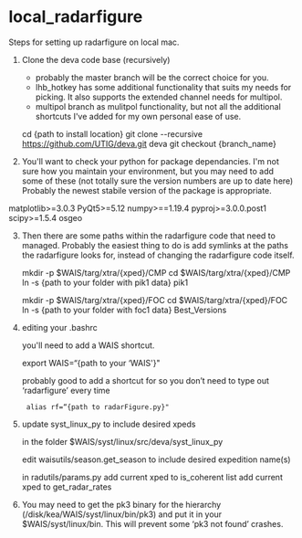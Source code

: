# local_radarfigure

Steps for setting up radarfigure on local mac.

1. Clone the deva code base (recursively)
	* probably the master branch will be the correct choice for you. 
	* lhb_hotkey has some additional functionality that suits my needs for picking. It also supports the extended channel needs for multipol.
	* multipol branch as mulitpol functionality, but not all the additional shortcuts I've added for my own personal ease of use. 


	cd {path to install location}
	git clone --recursive https://github.com/UTIG/deva.git deva
	git checkout {branch_name}



2. You'll want to check your python for package dependancies. I'm not sure how you maintain your environment, but you may need to add some of these (not totally sure the version numbers are up to date here) Probably the newest stabile version of the package is appropriate.

matplotlib>=3.0.3
PyQt5>=5.12
numpy>==1.19.4
pyproj>=3.0.0.post1
scipy>=1.5.4
osgeo



3. Then there are some paths within the radarfigure code that need to managed. Probably the easiest thing to do is add symlinks at the paths the radarfigure looks for, instead of changing the radarfigure code itself. 

	mkdir -p $WAIS/targ/xtra/{xped}/CMP
	cd $WAIS/targ/xtra/{xped}/CMP
	ln -s {path to your folder with pik1 data} pik1

	mkdir -p $WAIS/targ/xtra/{xped}/FOC
	cd $WAIS/targ/xtra/{xped}/FOC
	ln -s {path to your folder with foc1 data} Best_Versions



3. editing your .bashrc

	you'll need to add a WAIS shortcut.

	export WAIS=“{path to your ‘WAIS'}"

	probably good to add a shortcut for so you don’t need to type out ‘radarfigure’ every time

		alias rf=“{path to radarFigure.py}"



4. update syst_linux_py to include desired xpeds


	in the folder $WAIS/syst/linux/src/deva/syst_linux_py

	edit waisutils/season.get_season to include desired expedition name(s)

	in radutils/params.py
		add current xped to is_coherent list
		add current xped to get_radar_rates

5. You may need to get the pk3 binary for the hierarchy (/disk/kea/WAIS/syst/linux/bin/pk3) and put it in your $WAIS/syst/linux/bin. This will prevent some ‘pk3 not found’ crashes.
